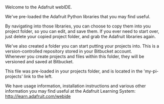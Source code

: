 Welcome to the Adafruit webIDE.

We've pre-loaded the Adafruit Python libraries that you may find useful.  

By navigating into those libraries, you can choose to copy them into you 
project folder, so you can edit, and save them.  If you ever need to start 
over, just delete your copied project folder, and grab the 
Adafruit libraries again.

We've also created a folder you can start putting your projects into.  This 
is a version-controlled repository stored in your Bitbucket account.  
Whenever you create projects and files within this folder, they will be 
versioned and saved at Bitbucket.

This file was pre-loaded in your projects folder, and is located in the 
'my-pi-projects' link to the left.

We have usage information, installation instructions and various
other information you may find useful at the Adafruit Learning System: 
http://learn.adafruit.com/webide